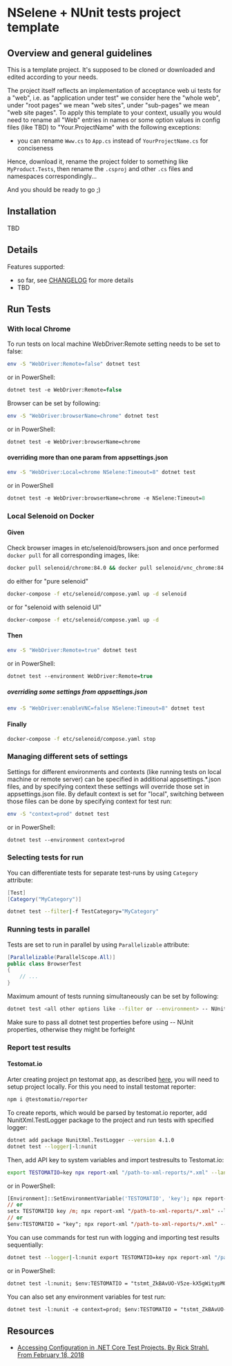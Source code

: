 # NSelene + NUnit tests project template

## Overview and general guidelines

This is a template project. It's supposed to be cloned or downloaded and edited according to your needs.

The project itself reflects an implementation of acceptance web ui tests for a "web", i.e. as "application under test" we consider here the "whole web", under "root pages" we mean "web sites", under "sub-pages" we mean "web site pages". To apply this template to your context, usually you would need to rename all "Web" entries in names or some option values in config files (like TBD) to "Your.ProjectName" with the following exceptions:

- you can rename `Www.cs` to `App.cs` instead of `YourProjectName.cs` for conciseness

Hence, download it, rename the project folder to something like ``MyProduct.Tests``, then rename the `.csproj` and other `.cs` files and namespaces correspondingly...

And you should be ready to go ;)

## Installation

TBD

## Details

Features supported:
- so far, see [CHANGELOG](https://github.com/yashaka/Web.Tests.Net/blob/master/CHANGELOG.md) for more details
- TBD

## Run Tests

### With local Chrome

To run tests on local machine WebDriver:Remote setting needs to be set to false:

```bash
env -S "WebDriver:Remote=false" dotnet test
```

or in PowerShell:

```ps
dotnet test -e WebDriver:Remote=false
```

Browser can be set by following:

```bash
env -S "WebDriver:browserName=chrome" dotnet test
```

or in PowerShell:

```ps
dotnet test -e WebDriver:browserName=chrome
```

#### overriding more than one param from appsettings.json

```bash
env -S "WebDriver:Local=chrome NSelene:Timeout=8" dotnet test
```

or in PowerShell

```ps
dotnet test -e WebDriver:browserName=chrome -e NSelene:Timeout=8
```

### Local Selenoid on Docker

#### Given

Check browser images in etc/selenoid/browsers.json and once performed `docker pull` for all corresponding images, like: 

```bash
docker pull selenoid/chrome:84.0 && docker pull selenoid/vnc_chrome:84.0
```

do either for "pure selenoid"

```bash
docker-compose -f etc/selenoid/compose.yaml up -d selenoid
```

or for "selenoid with selenoid UI"

```bash
docker-compose -f etc/selenoid/compose.yaml up -d
```

#### Then

```bash
env -S "WebDriver:Remote=true" dotnet test
```

or in PowerShell:

```ps
dotnet test --environment WebDriver:Remote=true
```

##### overriding some settings from appsettings.json

```bash
env -S "WebDriver:enableVNC=false NSelene:Timeout=8" dotnet test
```

#### Finally

```bash
docker-compose -f etc/selenoid/compose.yaml stop
```


### Managing different sets of settings

Settings for different environments and contexts (like running tests on local machine or remote server) can be specified in additional appsettings.*.json files, and by specifying context these settings will override those set in appsettings.json file. By default context is set for "local", switching between those files can be done by specifying context for test run:

```bash
env -S "context=prod" dotnet test
```

or in PowerShell:

```ps
dotnet test --environment context=prod
```

### Selecting tests for run

You can differentiate tests for separate test-runs by using `Category` attribute:

```cs
[Test]
[Category("MyCategory")]
```

```bash
dotnet test --filter|-f TestCategory="MyCategory"
```

### Running tests in parallel

Tests are set to run in parallel by using `Parallelizable` attribute:

```cs
[Parallelizable(ParallelScope.All)]
public class BrowserTest
{
    // ...
}
```

Maximum amount of tests running simultaneously can be set by following:

```bash
dotnet test <all other options like --filter or --environment> -- NUnit.NumberOfTestWorkers=<number>
```

Make sure to pass all dotnet test properties before using -- NUnit properties, otherwise they might be forfeight

### Report test results

#### Testomat.io

Arter creating project pn testomat app, as described [here](https://docs.testomat.io/getting-started/start-from-scratch/), you will need to setup project locally. For this you need to install testomat reporter:

```bash
npm i @testomatio/reporter
```

To create reports, which would be parsed by testomat.io reporter, add NunitXml.TestLogger package to the project and run tests with specified logger:

```bash
dotnet add package NunitXml.TestLogger --version 4.1.0
dotnet test --logger|-l:nunit
```

Then, add API key to system variables and import testresults to Testomat.io:

```bash
export TESTOMATIO=key npx report-xml "/path-to-xml-reports/*.xml" --lang="c# 
```

or in PowerShell:

```ps
[Environment]::SetEnvironmentVariable('TESTOMATIO', 'key'); npx report-xml "/path-to-xml-reports/*.xml"  --lang="c#
// or
setx TESTOMATIO key /m; npx report-xml "/path-to-xml-reports/*.xml" --lang="c#
// or
$env:TESTOMATIO = "key"; npx report-xml "/path-to-xml-reports/*.xml" --lang="c#
```

You can use commands for test run with logging and importing test results sequentially:

```bash
dotnet test --logger|-l:nunit export TESTOMATIO=key npx report-xml "/path-to-xml-reports/*.xml" --lang="c#
```

or in PowerShell:

```ps
dotnet test -l:nunit; $env:TESTOMATIO = "tstmt_ZkBAvUO-V5ze-kX5gWitypM0qVqEgrcfDA1733908621"; npx report-xml "F:/projects/csharp/Web.Tests.Net/TestResults/**.xml" --lang="c#"
```

You can also set any environment variables for test run:

```ps
dotnet test -l:nunit -e context=prod; $env:TESTOMATIO = "tstmt_ZkBAvUO-V5ze-kX5gWitypM0qVqEgrcfDA1733908621"; npx report-xml "F:/projects/csharp/Web.Tests.Net/TestResults/**.xml" --lang="c#"
```


## Resources

* [Accessing Configuration in .NET Core Test Projects. By Rick Strahl. From February 18, 2018](https://weblog.west-wind.com/posts/2018/Feb/18/Accessing-Configuration-in-NET-Core-Test-Projects)
